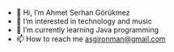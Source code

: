 - 👋 Hi, I’m Ahmet Serhan Görükmez
- 👀 I’m interested in technology and music
- 🌱 I’m currently learning Java programming
- 📫 How to reach me asgironman@gmail.com

<!---
AhmetSerhan25/AhmetSerhan25 is a ✨ special ✨ repository because its `README.md` (this file) appears on your GitHub profile.
You can click the Preview link to take a look at your changes.
--->
